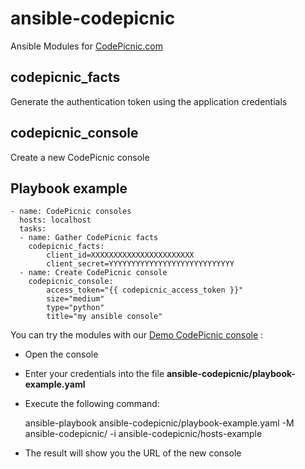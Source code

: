 # ansible-codepicnic
Ansible Modules for [CodePicnic.com](https://codepicnic.com/docs/api "CodePicnic API")

## codepicnic_facts
Generate the authentication token using the application credentials

## codepicnic_console
Create a new CodePicnic console

## Playbook example

    - name: CodePicnic consoles
      hosts: localhost
      tasks:
  	  - name: Gather CodePicnic facts
        codepicnic_facts:
            client_id=XXXXXXXXXXXXXXXXXXXXXXX 
            client_secret=YYYYYYYYYYYYYYYYYYYYYYYYYYYY
      - name: Create CodePicnic console
        codepicnic_console:
      	    access_token="{{ codepicnic_access_token }}"
            size="medium"
            type="python"
            title="my ansible console"

You can try the modules with our [Demo CodePicnic console](https://codepicnic.com/consoles/my-ansible-console-2-1451740901/embed) :
- Open the console
- Enter your credentials into the file **ansible-codepicnic/playbook-example.yaml**
- Execute the following command:

    ansible-playbook ansible-codepicnic/playbook-example.yaml -M ansible-codepicnic/ -i ansible-codepicnic/hosts-example

- The result will show you the URL of the new console
